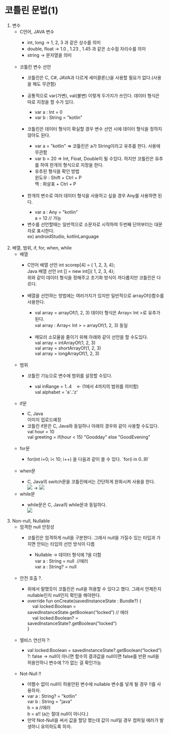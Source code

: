 # 코틀린 문법(1)

<ol>
  <li>변수
    <ul>
      <li>C언어, JAVA 변수</li>
      <ul>
        <li>int, long -> 1, 2, 3 과 같은 상수를 의미</li>
        <li>double, float -> 1.0 , 1.23 , 1.45 과 같은 소수점 자리수를 의미</li>
        <li>string -> 문자열을 의미</li><br>
      </ul>
      <li>코틀린 변수 선언</li>
      <ul>
        <li>코틀린은 C, C#, JAVA과 다르게 세미콜론(;)을 사용할 필요가 없다.(사용을 해도 무관함)</li><br>
        <li>공통적으로 var(가변), val(불변) 이렇게 두가지가 쓰인다. 데이터 형식은 따로 지정을 할 수가 있다.</li>
          <ul>
            <li>var a : Int = 0</li>
            <li>var b : String = "kotlin"</li><br>
          </ul>
        <li>코틀린은 데이터 형식이 확실할 경우 변수 선언 시에 데이터 형식을 정하지 않아도 된다.</li>
          <ul>
            <li>var a = "kotlin" => 코틀린은 a가 String이라고 유추를 한다. 사용에 무관함</li>
            <li>var b = 20  => Int, Float, Double이 될 수있다. 하지만 코틀린은 유추를 하여 한개의 형식으로 지정을 한다.</li>
            <li>유추된 형식을 확인 방법<br>
            윈도우 : Shift + Ctrl + P<br>
                  맥 : 화살표 + Ctrl + P</li><br>
          </ul>
        <li>한개의 변수로 여러 데이터 형식을 사용하고 싶을 경우 Any를 사용하면 된다.</li>
          <ul>
             <li>var a : Any = "kotlin"<br>
             a = 12 // 가능</li>
          </ul>
        <li>변수를 선언할때는 일반적으로 소문자로 시작하여 두번째 단어부터는 대문자로 표시한다.<br> ex) androidStudio, kotlinLanguage</li>
      </ul>
    </ul>
  </li>
  <br/>
  <li>배열, 범위, if, for, when, while
    <ul>
        <li>배열</li>
          <ul>
            <li>C언어 배열 선언 int scorep[4] = { 1, 2, 3, 4};<br>Java 배열 선언 int [] = new int[]{ 1, 2, 3, 4};<br>위와 같이 데이터 형식을 정해주고 초기화 방식이 까다롭지만 코틀린은 다르다.</li><br>
            <li>배열을 선언하는 방법에는 여러가지가 있지만 일반적으로 arrayOf()함수를 사용한다.</li>
              <ul>
                <li>val array = arrayOf(1, 2, 3) 데이터 형식은 Array< Int >로 유추가 된다.<br> val array : Array< Int > = arrayOf(1, 2, 3) 동일</li><br>
                <li>메모리 소모율을 줄이기 위해 아래와 같이 선언을 할 수도있다.<br> val array = intArrayOf(1, 2, 3) <br>val array = shortArrayOf(1, 2, 3)<br>val array = longArrayOf(1, 2, 3)</li><br>
              </ul>
          </ul>      
        <li>범위</li>
          <ul>
            <li>코틀린 기능으로 변수에 범위를 설정할 수있다.</li>
              <ul>
                <li>val inRange = 1..4 &nbsp;&nbsp; <- (1에서 4까지의 범위를 의미함)<br>val alphabet = 'a'..'z'</li><br></ul>
                </ul>
        <li>if문</li>
          <ul>
            <li>C, Java<br>이미지 업로드예정</li>
            <li>코틀린 if문은 C, Java와 동일하나 아래의 경우와 같이 사용할 수도있다.<br>val hour = 10<br>val greeting = if(hour < 15) "Goodday" else "GoodEvening"</li><br>
          </ul>
        <li>for문</li>
          <ul>
            <li>for(int i=0; i< 10; i++) 을 다음과 같이 쓸 수 있다. `for(i in 0..9)`<br></li><br>
          </ul>
        <li>when문</li>
          <ul>
            <li>C, Java의 switch문을 코틀린에서는 간단하게 완화시켜 사용을 한다.</li>
            <img src="C:\Users\임재성\Desktop\코틀린문법\switch문.jpg"> -> <img src="C:\Users\임재성\Desktop\코틀린문법\when문.jpg">
          </ul>
        <li>while문</li>
          <ul>
            <li>while문은 C, Java의 while문과 동일하다.</li>
            <img src="C:\Users\임재성\Desktop\코틀린문법\while문.jpg">
          </ul>
          </ul>
    </ul>
  </li>
  <br/>
  <li>Non-null, Nullable
    <ul>
        <li>엄격한 null 안정성</li>
          <ul>
            <li>코틀린은 엄격하게 null을 구분한다. 그래서 null을 가질수 있는 타입과 가지면 안되는 타입의 선언 방식이 다름</li>
              <ul>
                <li>Nullable -> 데이터 형식에 ?을 더함<br>var a : String = null &nbsp;//에러<br>var a : String? = null</li><br>
              </ul>
          </ul>      
        <li>안전 호출 ?.</li>
          <ul>
            <li>위에서 말했듯이 코틀린은 null을 허용할 수 있다고 했다. 그래서 언제든지 nullable인지 null인지 확인을 해야한다.</li>
            <li>override fun onCreate(savedInstanceState : Bundle?) {<br>
		&nbsp;&nbsp;&nbsp;&nbsp;val locked:Boolean = savedInstanceState.getBoolean(“locked”) // 에러 <br>
		&nbsp;&nbsp;&nbsp;&nbsp;val locked:Boolean? = savedInstanceState?.getBoolean(“locked”) <br>
                }
            </li><br>
          </ul>
        <li>엘비스 연산자 ?:</li>
          <ul>
            <li>val locked:Boolean = savedInstanceState?.getBoolean(“locked”) ?: false -> null이 아니면 함수의 결과값을 null이면 false를 반환 null을 허용안하니 변수에 ?가 없는 걸 확인가능</li><br>
          </ul>
        <li>Not-Null !!</li>
          <ul>
            <li>어쩔수 없이 null이 허용안된 변수에 nullable 변수를 넣게 될 경우 !!를 사용하자.</li>
            <li>var a : String? = "kotlin"<br>var b : String = "java"<br>b = a //에러<br>b = a!! (a는 절대 null이 아니다.)</li>
            <li>만약 Not-Null을 써서 값을 할당 했는데 값이 null일 경우 컴파일 에러가 발생하니 유의하도록 하자.</li>
          </ul>
    </ul>
  </li>
  <br/>
</ol>

